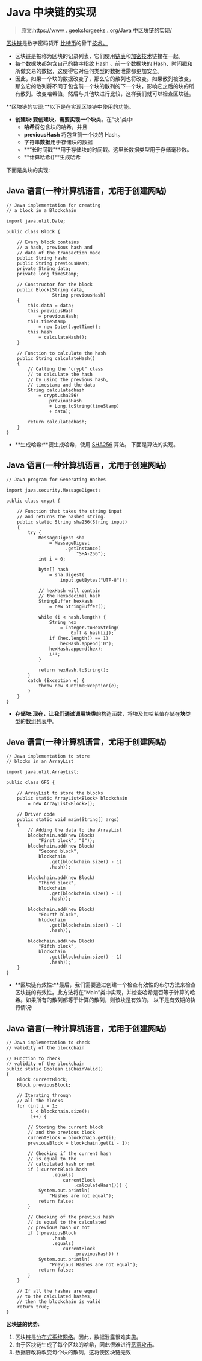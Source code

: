 # Java 中块链的实现

> 原文:[https://www . geeksforgeeks . org/Java 中区块链的实现/](https://www.geeksforgeeks.org/implementation-of-blockchain-in-java/)

[区块链](https://www.geeksforgeeks.org/blockchain-technology-introduction/)是数字密码货币 [比特币](https://www.geeksforgeeks.org/what-is-bitcoin/)的骨干[技术。](https://www.geeksforgeeks.org/what-is-a-cryptocurrency/)

*   区块链是被称为区块的记录列表，它们使用[链表](https://www.geeksforgeeks.org/data-structures/linked-list/)和[加密技术](https://www.geeksforgeeks.org/cryptography-and-its-types/)链接在一起。
*   每个数据块都包含自己的数字指纹 [Hash](https://www.geeksforgeeks.org/hashing-set-1-introduction/) 、前一个数据块的 Hash、时间戳和所做交易的数据，这使得它对任何类型的数据泄露都更加安全。
*   因此，如果一个块的数据改变了，那么它的散列也将改变。如果散列被改变，那么它的散列将不同于包含前一个块的散列的下一个块，影响它之后的块的所有散列。改变哈希值，然后与其他块进行比较，这样我们就可以检查区块链。

**区块链的实现:**以下是在实现区块链中使用的功能。

*   **创建块:**要创建块，需要实现一个**块**类。在“块”类中:
    *   **哈希**将包含块的哈希，并且
    *   **previousHash** 将包含前一个块的 Hash。
    *   字符串**数据**用于存储块的数据
    *   **“长时间戳”**用于存储块的时间戳。这里长数据类型用于存储毫秒数。
    *   **计算哈希()**生成哈希

下面是类块的实现:

## Java 语言(一种计算机语言，尤用于创建网站)

```
// Java implementation for creating
// a block in a Blockchain

import java.util.Date;

public class Block {

    // Every block contains
    // a hash, previous hash and
    // data of the transaction made
    public String hash;
    public String previousHash;
    private String data;
    private long timeStamp;

    // Constructor for the block
    public Block(String data,
                 String previousHash)
    {
        this.data = data;
        this.previousHash
            = previousHash;
        this.timeStamp
            = new Date().getTime();
        this.hash
            = calculateHash();
    }

    // Function to calculate the hash
    public String calculateHash()
    {
        // Calling the "crypt" class
        // to calculate the hash
        // by using the previous hash,
        // timestamp and the data
        String calculatedhash
            = crypt.sha256(
                previousHash
                + Long.toString(timeStamp)
                + data);

        return calculatedhash;
    }
}
```

*   **生成哈希:**要生成哈希，使用 [SHA256](https://www.geeksforgeeks.org/sha-256-hash-in-java/) 算法。
    下面是算法的实现。

## Java 语言(一种计算机语言，尤用于创建网站)

```
// Java program for Generating Hashes

import java.security.MessageDigest;

public class crypt {

    // Function that takes the string input
    // and returns the hashed string.
    public static String sha256(String input)
    {
        try {
            MessageDigest sha
                = MessageDigest
                      .getInstance(
                          "SHA-256");
            int i = 0;

            byte[] hash
                = sha.digest(
                    input.getBytes("UTF-8"));

            // hexHash will contain
            // the Hexadecimal hash
            StringBuffer hexHash
                = new StringBuffer();

            while (i < hash.length) {
                String hex
                    = Integer.toHexString(
                        0xff & hash[i]);
                if (hex.length() == 1)
                    hexHash.append('0');
                hexHash.append(hex);
                i++;
            }

            return hexHash.toString();
        }
        catch (Exception e) {
            throw new RuntimeException(e);
        }
    }
}
```

*   **存储块:**现在，让我们通过调用**块类**的构造函数，将块及其哈希值存储在**块**类型的[数组列表](https://www.geeksforgeeks.org/arraylist-in-java/)中。

## Java 语言(一种计算机语言，尤用于创建网站)

```
// Java implementation to store
// blocks in an ArrayList

import java.util.ArrayList;

public class GFG {

    // ArrayList to store the blocks
    public static ArrayList<Block> blockchain
        = new ArrayList<Block>();

    // Driver code
    public static void main(String[] args)
    {
        // Adding the data to the ArrayList
        blockchain.add(new Block(
            "First block", "0"));
        blockchain.add(new Block(
            "Second block",
            blockchain
                .get(blockchain.size() - 1)
                .hash));

        blockchain.add(new Block(
            "Third block",
            blockchain
                .get(blockchain.size() - 1)
                .hash));

        blockchain.add(new Block(
            "Fourth block",
            blockchain
                .get(blockchain.size() - 1)
                .hash));

        blockchain.add(new Block(
            "Fifth block",
            blockchain
                .get(blockchain.size() - 1)
                .hash));
    }
}
```

*   **区块链有效性:**最后，我们需要通过创建一个检查有效性的布尔方法来检查区块链的有效性。此方法将在“Main”类中实现，并检查哈希是否等于计算的哈希。如果所有的散列都等于计算的散列，则该块是有效的。
    以下是有效期的执行情况:

## Java 语言(一种计算机语言，尤用于创建网站)

```
// Java implementation to check
// validity of the blockchain

// Function to check
// validity of the blockchain
public static Boolean isChainValid()
{
    Block currentBlock;
    Block previousBlock;

    // Iterating through
    // all the blocks
    for (int i = 1;
         i < blockchain.size();
         i++) {

        // Storing the current block
        // and the previous block
        currentBlock = blockchain.get(i);
        previousBlock = blockchain.get(i - 1);

        // Checking if the current hash
        // is equal to the
        // calculated hash or not
        if (!currentBlock.hash
                 .equals(
                     currentBlock
                         .calculateHash())) {
            System.out.println(
                "Hashes are not equal");
            return false;
        }

        // Checking of the previous hash
        // is equal to the calculated
        // previous hash or not
        if (!previousBlock
                 .hash
                 .equals(
                     currentBlock
                         .previousHash)) {
            System.out.println(
                "Previous Hashes are not equal");
            return false;
        }
    }

    // If all the hashes are equal
    // to the calculated hashes,
    // then the blockchain is valid
    return true;
}
```

**区块链的优势:**

1.  区块链是[分布式系统网络](https://www.geeksforgeeks.org/comparison-centralized-decentralized-and-distributed-systems/)。因此，数据泄露很难实施。
2.  由于区块链生成了每个区块的哈希，因此很难进行[恶意攻击](https://www.geeksforgeeks.org/basic-network-attacks-in-computer-network/)。
3.  数据篡改将改变每个块的散列，这将使区块链无效